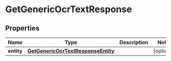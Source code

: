 

# GetGenericOcrTextResponse


## Properties

| Name | Type | Description | Notes |
|------------ | ------------- | ------------- | -------------|
|**entity** | [**GetGenericOcrTextResponseEntity**](GetGenericOcrTextResponseEntity.md) |  |  [optional] |



